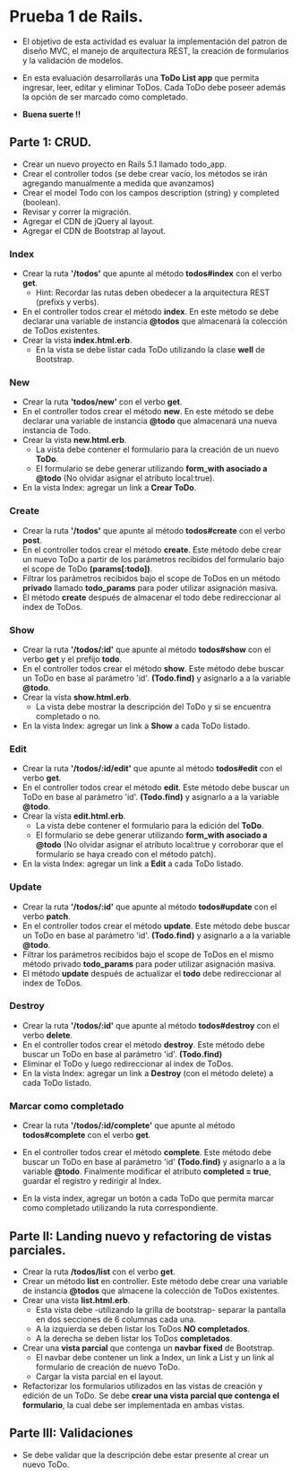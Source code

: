 # Prueba 1 de Rails.

- El objetivo de esta actividad es evaluar la implementación del patron de diseño MVC, el manejo de arquitectura REST, la creación de formularios y la validación de modelos.

- En esta evaluación desarrollarás una **ToDo List app** que permita ingresar, leer, editar y eliminar ToDos. Cada ToDo debe poseer además la opción de ser marcado como completado.

- **Buena suerte !!**

## Parte 1: CRUD.

* Crear un nuevo proyecto en Rails 5.1 llamado todo_app.
* Crear el controller todos (se debe crear vacío, los métodos se irán agregando manualmente a medida que avanzamos)
* Crear el model Todo con los campos description (string) y completed (boolean).
* Revisar y correr la migración.
* Agregar el CDN de jQuery al layout.
* Agregar el CDN de Bootstrap al layout.

### Index
* Crear la ruta **'/todos'** que apunte al método **todos#index** con el verbo **get**.
  * Hint: Recordar las rutas deben obedecer a la arquitectura REST (prefixs y verbs).
* En el controller todos crear el método **index**. En este método se debe declarar una variable de instancia **@todos** que almacenará la colección de ToDos existentes.
* Crear la vista **index.html.erb**.
  * En la vista se debe listar cada ToDo utilizando la clase **well** de Bootstrap.

### New
* Crear la ruta **'todos/new'** con el verbo **get**.
* En el controller todos crear el método **new**. En este método se debe declarar una variable de instancia **@todo** que almacenará una nueva instancia de Todo.
* Crear la vista **new.html.erb**.
  * La vista debe contener el formulario para la creación de un nuevo **ToDo**.
  * El formulario se debe generar utilizando **form_with asociado a @todo** (No olvidar asignar el atributo local:true).
* En la vista Index: agregar un link a **Crear ToDo**.

### Create

* Crear la ruta **'/todos'** que apunte al método **todos#create** con el verbo **post**.
* En el controller todos crear el método **create**. Este método debe crear un nuevo ToDo a partir de los parámetros recibidos del formulario bajo el scope de ToDo **(params[:todo])**.
* Filtrar los parámetros recibidos bajo el scope de ToDos en un método **privado** llamado **todo_params** para poder utilizar asignación masiva.
* El método **create** después de almacenar el todo debe redireccionar al index de ToDos.

### Show
* Crear la ruta **'/todos/:id'** que apunte al método **todos#show** con el verbo **get** y el prefijo **todo**.
* En el controller todos crear el método **show**. Este método debe buscar un ToDo en base al parámetro 'id'. **(Todo.find)** y asignarlo a a la variable **@todo**.
* Crear la vista **show.html.erb**.
  * La vista debe mostrar la descripción del ToDo y si se encuentra completado o no.
* En la vista Index: agregar un link a **Show** a cada ToDo listado.

### Edit

* Crear la ruta **'/todos/:id/edit'** que apunte al método **todos#edit** con el verbo **get**.
* En el controller todos crear el método **edit**. Este método debe buscar un ToDo en base al parámetro 'id'. **(Todo.find)** y asignarlo a a la variable **@todo**.
* Crear la vista **edit.html.erb**.
  * La vista debe contener el formulario para la edición del **ToDo**.
  * El formulario se debe generar utilizando **form_with asociado a @todo** (No olvidar asignar el atributo local:true y corroborar que el formulario se haya creado con el método patch).
* En la vista Index: agregar un link a **Edit** a cada ToDo listado.

### Update

* Crear la ruta **'/todos/:id'** que apunte al método **todos#update** con el verbo **patch**.
* En el controller todos crear el método **update**. Este método debe buscar un ToDo en base al parámetro 'id'. **(Todo.find)** y asignarlo a a la variable **@todo**.
* Filtrar los parámetros recibidos bajo el scope de ToDos en el mismo método privado **todo_params** para poder utilizar asignación masiva.
* El método **update** después de actualizar el **todo** debe redireccionar al index de ToDos.

### Destroy

* Crear la ruta **'/todos/:id'** que apunte al método **todos#destroy** con el verbo **delete**.
* En el controller todos crear el método **destroy**. Este método debe buscar un ToDo en base al parámetro 'id'. **(Todo.find)**
* Eliminar el ToDo y luego redireccionar al index de ToDos.
* En la vista Index: agregar un link a **Destroy** (con el método delete) a cada ToDo listado.

### Marcar como completado

* Crear la ruta **'/todos/:id/complete'** que apunte al método **todos#complete** con el verbo **get**.

* En el controller todos crear el método **complete**. Este método debe buscar un ToDo en base al parámetro 'id' **(Todo.find)** y asignarlo a a la variable **@todo**. Finalmente modificar el atributo **completed = true**, guardar el registro y redirigir al Index.

* En la vista index, agregar un botón a cada ToDo que permita marcar como completado utilizando la ruta correspondiente.

## Parte II: Landing nuevo y refactoring de vistas parciales.

* Crear la ruta **/todos/list** con el verbo **get**.
* Crear un método **list** en controller. Este método debe crear una variable de instancia **@todos** que almacene la colección de ToDos existentes.
* Crear una vista **list.html.erb**.
  * Esta vista debe -utilizando la grilla de bootstrap- separar la pantalla en dos secciones de 6 columnas cada una.
  * A la izquierda se deben listar los ToDos **NO completados**.
  * A la derecha se deben listar los ToDos **completados**.
* Crear una **vista parcial** que contenga un **navbar fixed** de Bootstrap.
  * El navbar debe contener un link a Index, un link a List y un link al formulario de creación de nuevo ToDo.
  * Cargar la vista parcial en el layout.
* Refactorizar los formularios utilizados en las vistas de creación y edición de un ToDo. Se debe **crear una vista parcial que contenga el formulario**, la cual debe ser implementada en ambas vistas.

## Parte III: Validaciones
* Se debe validar que la descripción debe estar presente al crear un nuevo ToDo.
